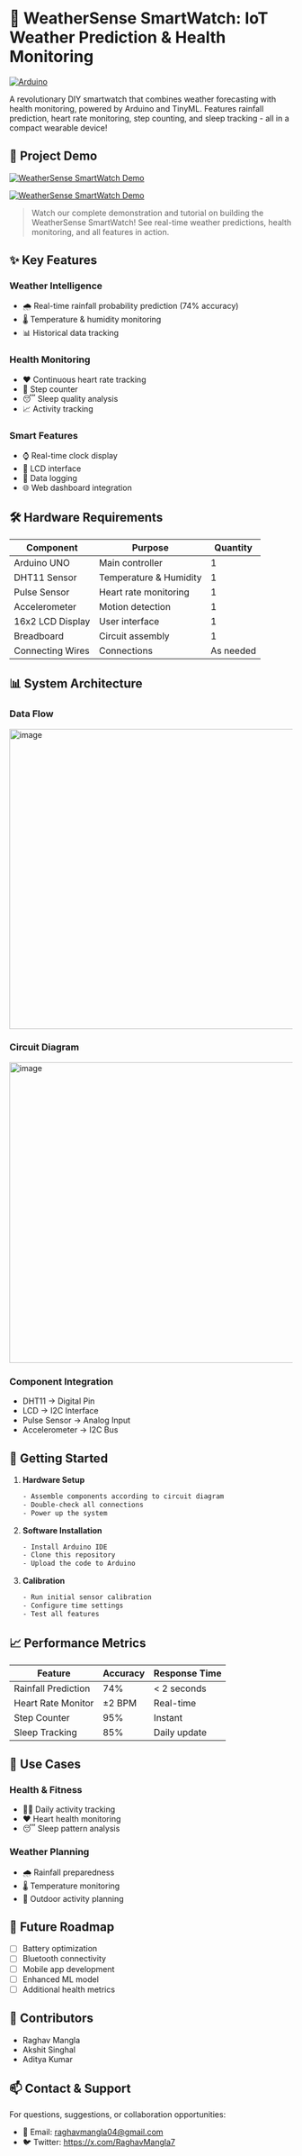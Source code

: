 # 🌟 WeatherSense SmartWatch: IoT Weather Prediction & Health Monitoring

[![Arduino](https://img.shields.io/badge/Arduino-00979D?style=flat&logo=Arduino&logoColor=white)](https://www.arduino.cc/)

A revolutionary DIY smartwatch that combines weather forecasting with health monitoring, powered by Arduino and TinyML. Features rainfall prediction, heart rate monitoring, step counting, and sleep tracking - all in a compact wearable device!

## 🎥 Project Demo

[![WeatherSense SmartWatch Demo](https://img.shields.io/badge/YouTube-Demo_Video-red?style=for-the-badge&logo=youtube)](https://www.youtube.com/watch?v=glc7ijOUEhk)

[![WeatherSense SmartWatch Demo](https://github.com/user-attachments/assets/6c5744cb-cd4c-4ae0-8637-d6e903890191)](https://www.youtube.com/watch?v=glc7ijOUEhk)

> Watch our complete demonstration and tutorial on building the WeatherSense SmartWatch! See real-time weather predictions, health monitoring, and all features in action.

## ✨ Key Features

### Weather Intelligence
- 🌧️ Real-time rainfall probability prediction (74% accuracy)
- 🌡️ Temperature & humidity monitoring
- 📊 Historical data tracking

### Health Monitoring
- ❤️ Continuous heart rate tracking
- 👣 Step counter
- 😴 Sleep quality analysis
- 📈 Activity tracking

### Smart Features
- ⌚ Real-time clock display
- 📱 LCD interface
- 💾 Data logging
- 🌐 Web dashboard integration

## 🛠️ Hardware Requirements

| Component | Purpose | Quantity |
|-----------|---------|-----------|
| Arduino UNO | Main controller | 1 |
| DHT11 Sensor | Temperature & Humidity | 1 |
| Pulse Sensor | Heart rate monitoring | 1 |
| Accelerometer | Motion detection | 1 |
| 16x2 LCD Display | User interface | 1 |
| Breadboard | Circuit assembly | 1 |
| Connecting Wires | Connections | As needed |

## 📊 System Architecture

### Data Flow

<img width="533" alt="image" src="https://github.com/user-attachments/assets/e54ca459-e5ae-4511-b87a-ff1b208b0158">

### Circuit Diagram

<img width="534" alt="image" src="https://github.com/user-attachments/assets/5d8548a9-6ffd-401f-9f72-70db279eef91">


### Component Integration
- DHT11 → Digital Pin
- LCD → I2C Interface
- Pulse Sensor → Analog Input
- Accelerometer → I2C Bus

## 🚀 Getting Started

1. **Hardware Setup**
   ```bash
   - Assemble components according to circuit diagram
   - Double-check all connections
   - Power up the system
   ```

2. **Software Installation**
   ```bash
   - Install Arduino IDE
   - Clone this repository
   - Upload the code to Arduino
   ```

3. **Calibration**
   ```bash
   - Run initial sensor calibration
   - Configure time settings
   - Test all features
   ```

## 📈 Performance Metrics

| Feature | Accuracy | Response Time |
|---------|----------|---------------|
| Rainfall Prediction | 74% | < 2 seconds |
| Heart Rate Monitor | ±2 BPM | Real-time |
| Step Counter | 95% | Instant |
| Sleep Tracking | 85% | Daily update |

## 🎯 Use Cases

### Health & Fitness
- 🏃‍♂️ Daily activity tracking
- ❤️ Heart health monitoring
- 😴 Sleep pattern analysis

### Weather Planning
- 🌧️ Rainfall preparedness
- 🌡️ Temperature monitoring
- 📅 Outdoor activity planning

## 🔄 Future Roadmap

- [ ] Battery optimization
- [ ] Bluetooth connectivity
- [ ] Mobile app development
- [ ] Enhanced ML model
- [ ] Additional health metrics

## 👥 Contributors

- Raghav Mangla
- Akshit Singhal
- Aditya Kumar




## 📫 Contact & Support

For questions, suggestions, or collaboration opportunities:
- 📧 Email: raghavmangla04@gmail.com
- 🐦 Twitter: https://x.com/RaghavMangla7

